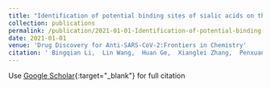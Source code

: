 ```yaml
---
title: "Identification of potential binding sites of sialic acids on the RBD domain of SARS-CoV-2 spike protein"
collection: publications
permalink: /publication/2021-01-01-Identification-of-potential-binding-sites-of-sialic-acids-on-the-RBD-domain-of-SARS-CoV-2-spike-protein
date: 2021-01-01
venue: 'Drug Discovery for Anti-SARS-CoV-2:Frontiers in Chemistry'
citation: ' Bingqian Li,  Lin Wang,  Huan Ge,  Xianglei Zhang,  Penxuan Ren,  Yu Guo,  Wuyan Chen,  Jie Li,  Wei Zhu,  Wenzhang Chen, &quot;Identification of potential binding sites of sialic acids on the RBD domain of SARS-CoV-2 spike protein.&quot; Drug Discovery for Anti-SARS-CoV-2:Frontiers in Chemistry, 2021.'
---
```

Use [Google Scholar](https://scholar.google.com/scholar?q=Identification+of+potential+binding+sites+of+sialic+acids+on+the+RBD+domain+of+SARS+CoV+2+spike+protein){:target="_blank"} for full citation